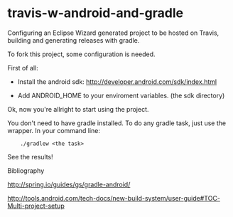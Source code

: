 travis-w-android-and-gradle
===========================

Configuring an Eclipse Wizard generated project to be hosted on Travis, building and generating releases with gradle.

To fork this project, some configuration is needed.

First of all: 
  - Install the android sdk: http://developer.android.com/sdk/index.html

  - Add ANDROID_HOME to your enviroment variables. (the sdk directory)


Ok, now you're allright to start using the project.

You don't need to have gradle installed. To do any gradle task, just use the wrapper.
In your command line:

        ./gradlew <the task>

See the results!

Bibliography

http://spring.io/guides/gs/gradle-android/

http://tools.android.com/tech-docs/new-build-system/user-guide#TOC-Multi-project-setup


